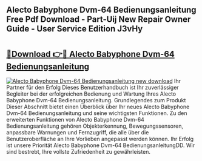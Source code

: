## Alecto Babyphone Dvm-64 Bedienungsanleitung Free Pdf Download - Part-Uij New Repair Owner Guide - User Service Edition J3vHy

# <h2><a href="http://df5851h.blite.top/?on=Alecto+Babyphone+Dvm-64+Bedienungsanleitung">🔗Download 👉🔴 Alecto Babyphone Dvm-64 Bedienungsanleitung</a></h2>

[![Alecto Babyphone Dvm-64 Bedienungsanleitung new download](https://i.imgur.com/lujVjoI.png)](http://df5851h.blite.top/?on=Alecto+Babyphone+Dvm-64+Bedienungsanleitung)
Ihr Partner für den Erfolg Dieses Benutzerhandbuch ist Ihr zuverlässiger Begleiter bei der erfolgreichen Bedienung und Wartung Ihres Alecto Babyphone Dvm-64 Bedienungsanleitung. Grundlegendes zum Produkt Dieser Abschnitt bietet einen Überblick über Ihr neues Alecto Babyphone Dvm-64 Bedienungsanleitung und seine wichtigsten Funktionen. Zu den erweiterten Funktionen von Alecto Babyphone Dvm-64 Bedienungsanleitung gehören Objekterkennung, Bewegungssensoren, anpassbare Warnungen und Fernzugriff, die alle über die Benutzeroberfläche an Ihre Vorlieben angepasst werden können. Ihr Erfolg ist unsere Priorität Alecto Babyphone Dvm-64 BedienungsanleitungDD. Wir sind bestrebt, Ihre vollste Zufriedenheit zu gewährleisten.
